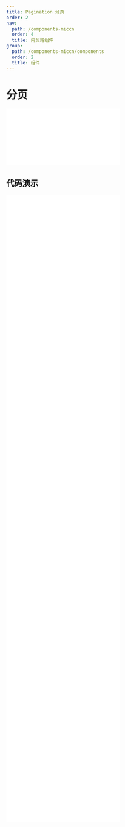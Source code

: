 ```yaml
---
title: Pagination 分页
order: 2
nav:
  path: /components-miccn
  order: 4
  title: 内贸站组件
group:
  path: /components-miccn/components
  order: 2
  title: 组件
---
```


# 分页

<div>
<embed src="@docs-common/pagination/index.md"></embed>
</div>
        
## 代码演示

<Row gutter=8>

  <Col span=24>
    
  <div class="code-box"><embed src="@abiz-rc-miccn/pagination/demo/basic-pagination-miccn.md"></embed></div>
          
  <div class="code-box"><embed src="@abiz-rc-miccn/pagination/demo/more-pagination-miccn.md"></embed></div>
          
  <div class="code-box"><embed src="@abiz-rc-miccn/pagination/demo/changer-pagination-miccn.md"></embed></div>
          
  <div class="code-box"><embed src="@abiz-rc-miccn/pagination/demo/jump-pagination-miccn.md"></embed></div>
          
  <div class="code-box"><embed src="@abiz-rc-miccn/pagination/demo/mini-pagination-miccn.md"></embed></div>
          
  <div class="code-box"><embed src="@abiz-rc-miccn/pagination/demo/simple-pagination-miccn.md"></embed></div>
          
  <div class="code-box"><embed src="@abiz-rc-miccn/pagination/demo/controlled-pagination-miccn.md"></embed></div>
          
  <div class="code-box"><embed src="@abiz-rc-miccn/pagination/demo/total-pagination-miccn.md"></embed></div>
          
  <div class="code-box"><embed src="@abiz-rc-miccn/pagination/demo/all-pagination-miccn.md"></embed></div>
          
  <div class="code-box"><embed src="@abiz-rc-miccn/pagination/demo/itemRender-pagination-miccn.md"></embed></div>
          
  </Col>
          
</Row>
        
<div><embed src="@docs-common/pagination/index-api.md"></embed><div>
